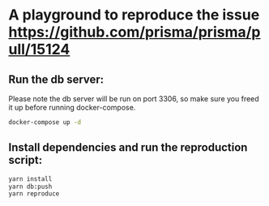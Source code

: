A playground to reproduce the issue https://github.com/prisma/prisma/pull/15124
=

## Run the db server:

Please note the db server will be run on port 3306, so make sure you freed it up before running docker-compose.

```bash
docker-compose up -d
```

## Install dependencies and run the reproduction script:

```bash
yarn install
yarn db:push
yarn reproduce
```
